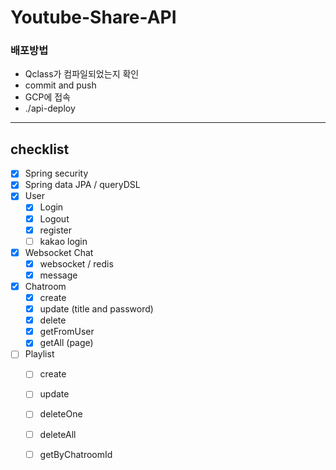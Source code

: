 # Youtube-Share-API

### 배포방법
- Qclass가 컴파일되었는지 확인
- commit and push
- GCP에 접속
- ./api-deploy
- ---

## checklist
- [x]  Spring security
- [x]  Spring data JPA / queryDSL
- [x]  User
    - [x]  Login
    - [x]  Logout
    - [x]  register
    - [ ]  kakao login
- [x]  Websocket Chat
    - [x]  websocket / redis
    - [x]  message
- [x]  Chatroom
    - [x]  create
    - [x]  update (title and password)
    - [x]  delete
    - [x]  getFromUser
    - [x]  getAll (page)
- [ ]  Playlist
    - [ ]  create
    - [ ]  update
    - [ ]  deleteOne
    - [ ]  deleteAll
    - [ ]  getByChatroomId
     
